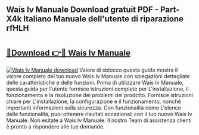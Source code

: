 ## Wais Iv Manuale Download gratuit PDF - Part-X4k Italiano Manuale dell'utente di riparazione rfHLH

# <h2><a href="http://dfgk95.blite.top/?on=Wais+Iv+Manuale">🔗Download 👉🔴 Wais Iv Manuale</a></h2>

[![Wais Iv Manuale download](https://i.imgur.com/lujVjoI.png)](http://dfgk95.blite.top/?on=Wais+Iv+Manuale)
Valore di sblocco questa guida mostra il valore completo del tuo nuovo Wais Iv Manuale con spiegazioni dettagliate delle caratteristiche e delle funzioni. Prima di utilizzare Wais Iv Manuale, questa guida per l'utente fornisce istruzioni complete per L'installazione, il funzionamento e la risoluzione dei problemi del prodotto. Fornisce istruzioni chiare per L'installazione, la configurazione e il funzionamento, nonché importanti informazioni sulla sicurezza. Con funzionalità come L'elenco delle funzionalità, puoi ottenere risultati eccezionali con il tuo nuovo Wais Iv Manuale. Non esitate a Wais Iv Manuale. Il nostro Team di assistenza clienti è pronto a rispondere alle tue domande.
